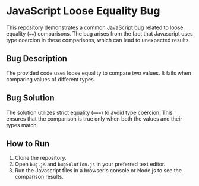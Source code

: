# JavaScript Loose Equality Bug

This repository demonstrates a common JavaScript bug related to loose equality (`==`) comparisons.  The bug arises from the fact that Javascript uses type coercion in these comparisons, which can lead to unexpected results.

## Bug Description
The provided code uses loose equality to compare two values. It fails when comparing values of different types. 

## Bug Solution
The solution utilizes strict equality (`===`) to avoid type coercion.  This ensures that the comparison is true only when both the values and their types match. 

## How to Run
1. Clone the repository.
2. Open `bug.js` and `bugSolution.js` in your preferred text editor.
3. Run the Javascript files in a browser's console or Node.js to see the comparison results. 